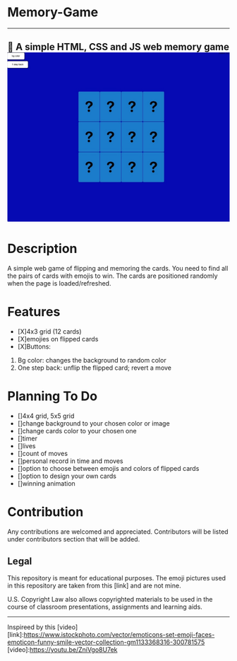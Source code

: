 # Memory-Game
---
🎴 A simple HTML, CSS and JS web memory game
![screenshot](markdown/screenshot.jpg)
---
# Description
A simple web game of flipping and memoring the cards.
You need to find all the pairs of cards with emojis to win.
The cards are positioned randomly when the page is loaded/refreshed.

# Features
- [X]4x3 grid (12 cards)
- [X]emojies on flipped cards
- [X]Buttons:
1. Bg color: changes the background to random color
2. One step back: unflip the flipped card; revert a move

# Planning To Do
- []4x4 grid, 5x5 grid
- []change background to your chosen color or image
- []change cards color to your chosen one
- []timer
- []lives
- []count of moves
- []personal record in time and moves
- []option to choose between emojis and colors of flipped cards
- []option to design your own cards
- []winning animation

# Contribution
Any contributions are welcomed and appreciated.
Contributors will be listed under contributors section that will be added.

## Legal
This repository is meant for educational purposes.
The emoji pictures used in this repository are taken from this
[link] and are not mine.

U.S. Copyright Law also allows copyrighted materials to be used in the course of classroom presentations, assignments and learning aids.

---
Inspireed by this [video]
[link]:https://www.istockphoto.com/vector/emoticons-set-emoji-faces-emoticon-funny-smile-vector-collection-gm1133368316-300781575
[video]:https://youtu.be/ZniVgo8U7ek
